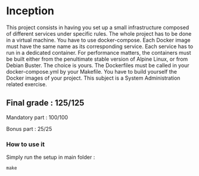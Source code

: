 <h1>Inception</h1>
<p>This project consists in having you set up a small infrastructure composed of different services under specific rules. The whole project has to be done in a virtual machine. You have to use docker-compose. Each Docker image must have the same name as its corresponding service. Each service has to run in a dedicated container. For performance matters, the containers must be built either from the penultimate stable version of Alpine Linux, or from Debian Buster. The choice is yours. The Dockerfiles must be called in your docker-compose.yml by your Makefile. You have to build yourself the Docker images of your project. This subject is a System Administration related exercise.</p>
<h2>Final grade : 125/125</h2>
<p>Mandatory part : 100/100</p>
<p>Bonus part : 25/25</p>
<h3>How to use it</h3>
<p>Simply run the setup in main folder :</p>
<pre>
<code>make</code>
</pre>

